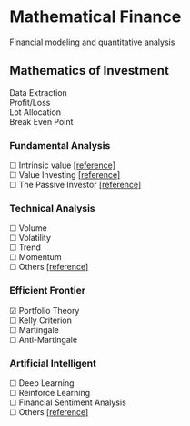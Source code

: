 # Mathematical Finance
 Financial modeling and quantitative analysis 

## Mathematics of Investment
Data Extraction  
Profit/Loss  
Lot Allocation  
Break Even Point  

### Fundamental Analysis
☐ Intrinsic value [[reference]](https://github.com/JamesPNacino/Fundamental-Stock-Analysis-Intrinsic-Value)  
☐ Value Investing [[reference]](https://github.com/VincentTatan/ValueInvesting)  
☐ The Passive Investor [[reference]](https://github.com/JerBouma/ThePassiveInvestor)
### Technical Analysis

☐ Volume  
☐ Volatility  
☐ Trend  
☐ Momentum  
☐ Others [[reference]](https://github.com/bukosabino/ta)

### Efficient Frontier
☑ Portfolio Theory  
☐ Kelly Criterion  
☐ Martingale  
☐ Anti-Martingale  

### Artificial Intelligent
☐ Deep Learning  
☐ Reinforce Learning  
☐ Financial Sentiment Analysis  
☐ Others [[reference]](https://github.com/firmai/financial-machine-learning)